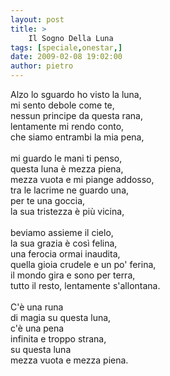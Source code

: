 ```yaml
---
layout: post
title: >
    Il Sogno Della Luna
tags: [speciale,onestar,]
date: 2009-02-08 19:02:00
author: pietro
---
```

Alzo lo sguardo ho visto la luna,<br/>mi sento debole come te,<br/>nessun principe da questa rana,<br/>lentamente mi rendo conto,<br/>che siamo entrambi la mia pena,<br/><br/>mi guardo le mani ti penso,<br/>questa luna è mezza piena,<br/>mezza vuota e mi piange addosso,<br/>tra le lacrime ne guardo una,<br/>per te una goccia,<br/>la sua tristezza è più vicina,<br/><br/>beviamo assieme il cielo,<br/>la sua grazia è così felina,<br/>una ferocia ormai inaudita,<br/>quella gioia crudele e un po' ferina,<br/>il mondo gira e sono per terra,<br/>tutto il resto, lentamente s'allontana.<br/><br/>C'è una runa<br/>di magia su questa luna,<br/>c'è una pena<br/>infinita e troppo strana,<br/>su questa luna<br/>mezza vuota e mezza piena.
